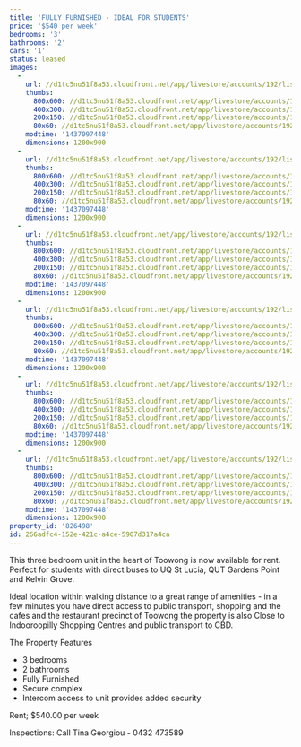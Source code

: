 ```yaml
---
title: 'FULLY FURNISHED - IDEAL FOR STUDENTS'
price: '$540 per week'
bedrooms: '3'
bathrooms: '2'
cars: '1'
status: leased
images:
  -
    url: //d1tc5nu51f8a53.cloudfront.net/app/livestore/accounts/192/listings/395065/images/Balcony_8824005025_20150717114301.jpg
    thumbs:
      800x600: //d1tc5nu51f8a53.cloudfront.net/app/livestore/accounts/192/listings/395065/images/Balcony_8824005025_20150717114301_800x600.jpg
      400x300: //d1tc5nu51f8a53.cloudfront.net/app/livestore/accounts/192/listings/395065/images/Balcony_8824005025_20150717114301_400x300.jpg
      200x150: //d1tc5nu51f8a53.cloudfront.net/app/livestore/accounts/192/listings/395065/images/Balcony_8824005025_20150717114301_200x150.jpg
      80x60: //d1tc5nu51f8a53.cloudfront.net/app/livestore/accounts/192/listings/395065/images/Balcony_8824005025_20150717114301_80x60.jpg
    modtime: '1437097448'
    dimensions: 1200x900
  -
    url: //d1tc5nu51f8a53.cloudfront.net/app/livestore/accounts/192/listings/395065/images/Living_9534815047_20150717114308.jpg
    thumbs:
      800x600: //d1tc5nu51f8a53.cloudfront.net/app/livestore/accounts/192/listings/395065/images/Living_9534815047_20150717114308_800x600.jpg
      400x300: //d1tc5nu51f8a53.cloudfront.net/app/livestore/accounts/192/listings/395065/images/Living_9534815047_20150717114308_400x300.jpg
      200x150: //d1tc5nu51f8a53.cloudfront.net/app/livestore/accounts/192/listings/395065/images/Living_9534815047_20150717114308_200x150.jpg
      80x60: //d1tc5nu51f8a53.cloudfront.net/app/livestore/accounts/192/listings/395065/images/Living_9534815047_20150717114308_80x60.jpg
    modtime: '1437097448'
    dimensions: 1200x900
  -
    url: //d1tc5nu51f8a53.cloudfront.net/app/livestore/accounts/192/listings/395065/images/Kitchen_9477363420_20150717114310.jpg
    thumbs:
      800x600: //d1tc5nu51f8a53.cloudfront.net/app/livestore/accounts/192/listings/395065/images/Kitchen_9477363420_20150717114310_800x600.jpg
      400x300: //d1tc5nu51f8a53.cloudfront.net/app/livestore/accounts/192/listings/395065/images/Kitchen_9477363420_20150717114310_400x300.jpg
      200x150: //d1tc5nu51f8a53.cloudfront.net/app/livestore/accounts/192/listings/395065/images/Kitchen_9477363420_20150717114310_200x150.jpg
      80x60: //d1tc5nu51f8a53.cloudfront.net/app/livestore/accounts/192/listings/395065/images/Kitchen_9477363420_20150717114310_80x60.jpg
    modtime: '1437097448'
    dimensions: 1200x900
  -
    url: //d1tc5nu51f8a53.cloudfront.net/app/livestore/accounts/192/listings/395065/images/Bed1_1444399380_20150717114304.jpg
    thumbs:
      800x600: //d1tc5nu51f8a53.cloudfront.net/app/livestore/accounts/192/listings/395065/images/Bed1_1444399380_20150717114304_800x600.jpg
      400x300: //d1tc5nu51f8a53.cloudfront.net/app/livestore/accounts/192/listings/395065/images/Bed1_1444399380_20150717114304_400x300.jpg
      200x150: //d1tc5nu51f8a53.cloudfront.net/app/livestore/accounts/192/listings/395065/images/Bed1_1444399380_20150717114304_200x150.jpg
      80x60: //d1tc5nu51f8a53.cloudfront.net/app/livestore/accounts/192/listings/395065/images/Bed1_1444399380_20150717114304_80x60.jpg
    modtime: '1437097448'
    dimensions: 1200x900
  -
    url: //d1tc5nu51f8a53.cloudfront.net/app/livestore/accounts/192/listings/395065/images/Bathroom_532840401_20150717114258.jpg
    thumbs:
      800x600: //d1tc5nu51f8a53.cloudfront.net/app/livestore/accounts/192/listings/395065/images/Bathroom_532840401_20150717114258_800x600.jpg
      400x300: //d1tc5nu51f8a53.cloudfront.net/app/livestore/accounts/192/listings/395065/images/Bathroom_532840401_20150717114258_400x300.jpg
      200x150: //d1tc5nu51f8a53.cloudfront.net/app/livestore/accounts/192/listings/395065/images/Bathroom_532840401_20150717114258_200x150.jpg
      80x60: //d1tc5nu51f8a53.cloudfront.net/app/livestore/accounts/192/listings/395065/images/Bathroom_532840401_20150717114258_80x60.jpg
    modtime: '1437097448'
    dimensions: 1200x900
  -
    url: //d1tc5nu51f8a53.cloudfront.net/app/livestore/accounts/192/listings/395065/images/Bed2_5118999458_20150717114305.jpg
    thumbs:
      800x600: //d1tc5nu51f8a53.cloudfront.net/app/livestore/accounts/192/listings/395065/images/Bed2_5118999458_20150717114305_800x600.jpg
      400x300: //d1tc5nu51f8a53.cloudfront.net/app/livestore/accounts/192/listings/395065/images/Bed2_5118999458_20150717114305_400x300.jpg
      200x150: //d1tc5nu51f8a53.cloudfront.net/app/livestore/accounts/192/listings/395065/images/Bed2_5118999458_20150717114305_200x150.jpg
      80x60: //d1tc5nu51f8a53.cloudfront.net/app/livestore/accounts/192/listings/395065/images/Bed2_5118999458_20150717114305_80x60.jpg
    modtime: '1437097448'
    dimensions: 1200x900
property_id: '826498'
id: 266adfc4-152e-421c-a4ce-5907d317a4ca
---
```

This three bedroom unit in the heart of Toowong is now available for rent. Perfect for students with direct buses to UQ St Lucia, QUT Gardens Point and Kelvin Grove. 
 
Ideal location within walking distance to a great range of amenities - in a few minutes you have direct access to public transport, shopping and the cafes and the restaurant precinct of Toowong the property is also Close to  Indooroopilly Shopping Centres and public transport to CBD.  

The Property Features 
* 3 bedrooms 
* 2 bathrooms 
* Fully Furnished  
* Secure complex 
* Intercom access to unit provides added security

Rent; $540.00 per week

Inspections: Call Tina Georgiou - 0432 473589
